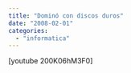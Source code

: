 ```yaml
---
title: "Dominó con discos duros"
date: "2008-02-01"
categories: 
  - "informatica"
---
```


\[youtube 200K06hM3F0\]
